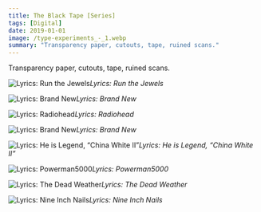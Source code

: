 ```yaml
---
title: The Black Tape [Series]
tags: [Digital]
date: 2019-01-01
image: /type-experiments_-_1.webp
summary: "Transparency paper, cutouts, tape, ruined scans."
---
```

Transparency paper, cutouts, tape, ruined scans.

![Lyrics: Run the Jewels](/type-experiments_-_2.webp)*Lyrics: Run the Jewels*

![Lyrics: Brand New](/type-experiments_-_3.webp)*Lyrics: Brand New*

![Lyrics: Radiohead](/type-experiments_-_4.webp)*Lyrics: Radiohead*

![Lyrics: Brand New](/type-experiments_-_5.webp)*Lyrics: Brand New*

![Lyrics: He is Legend, “China White II”](/type-experiments_-_6.webp)*Lyrics: He is Legend, “China White II”*

![Lyrics: Powerman5000](/type-experiment_-_2.webp)*Lyrics: Powerman5000*

![Lyrics: The Dead Weather](/type-experiment_-_3.webp)*Lyrics: The Dead Weather*

![Lyrics: Nine Inch Nails](/type-experiment_-_4.webp)*Lyrics: Nine Inch Nails*
